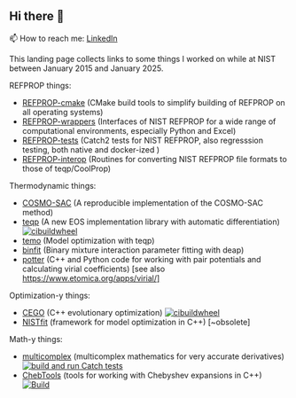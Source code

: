 ## Hi there 👋

📫 How to reach me: [LinkedIn](https://linkedin.com/in/ian-bell-3a261a2b)

<!--
**ianhbell/ianhbell** is a ✨ _special_ ✨ repository because its `README.md` (this file) appears on your GitHub profile.

Here are some ideas to get you started:

- 🔭 I’m currently working on ...
- 🌱 I’m currently learning ...
- 👯 I’m looking to collaborate on ...
- 🤔 I’m looking for help with ...
- 💬 Ask me about ...
- 📫 How to reach me: ...
- 😄 Pronouns: ...
- ⚡ Fun fact: ...
-->

This landing page collects links to some things I worked on while at NIST between January 2015 and January 2025.

REFPROP things:
* [REFPROP-cmake](https://github.com/usnistgov/REFPROP-cmake) (CMake build tools to simplify building of REFPROP on all operating systems)
* [REFPROP-wrappers](https://github.com/usnistgov/REFPROP-wrappers) (Interfaces of NIST REFPROP for a wide range of computational environments, especially Python and Excel)
* [REFPROP-tests](https://github.com/usnistgov/REFPROP-tests) (Catch2 tests for NIST REFPROP, also regresssion testing, both native and docker-ized )
* [REFPROP-interop](https://github.com/ianhbell/REFPROP-interop) (Routines for converting NIST REFPROP file formats to those of teqp/CoolProp)

Thermodynamic things:
* [COSMO-SAC](https://github.com/usnistgov/COSMOSAC) (A reproducible implementation of the COSMO-SAC method)
* [teqp](https://github.com/usnistgov/teqp) (A new EOS implementation library with automatic differentiation) [![cibuildwheel](https://github.com/usnistgov/teqp/actions/workflows/build_cibuildwheel.yml/badge.svg)](https://github.com/usnistgov/teqp/actions/workflows/build_cibuildwheel.yml)
* [temo](https://github.com/usnistgov/temo) (Model optimization with teqp)
* [binfit](https://github.com/ianhbell/binfit) (Binary mixture interaction parameter fitting with deap)
* [potter](https://github.com/usnistgov/potter) (C++ and Python code for working with pair potentials and calculating virial coefficients) [see also https://www.etomica.org/apps/virial/]

Optimization-y things:
* [CEGO](https://github.com/usnistgov/CEGO) (C++ evolutionary optimization) [![cibuildwheel](https://github.com/usnistgov/CEGO/actions/workflows/build_cibuildwheel.yml/badge.svg)](https://github.com/usnistgov/CEGO/actions/workflows/build_cibuildwheel.yml)
* [NISTfit](https://github.com/usnistgov/NISTfit) (framework for model optimization in C++) [~obsolete]

Math-y things:
* [multicomplex](https://github.com/usnistgov/multicomplex) (multicomplex mathematics for very accurate derivatives)
[![build and run Catch tests](https://github.com/usnistgov/multicomplex/actions/workflows/runcatch.yml/badge.svg)](https://github.com/usnistgov/multicomplex/actions/workflows/runcatch.yml)
* [ChebTools](https://github.com/usnistgov/ChebTools) (tools for working with Chebyshev expansions in C++) [![Build](https://github.com/usnistgov/ChebTools/actions/workflows/build_wheels.yml/badge.svg)](https://github.com/usnistgov/ChebTools/actions/workflows/build_wheels.yml)
